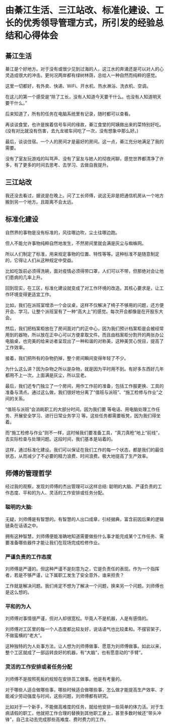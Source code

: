 # 由綦江生活、三江站改、标准化建设、工长的优秀领导管理方式，所引发的经验总结和心得体会

## 綦江生活

綦江是个好地方。对于没有或很少见到过海的人，这江水的奔涌还是可以对人的心灵造成很大的冲击。更何况两岸都有绿树林荫，总给人一种自然而纯粹的感觉。



这里一切都好，有外卖、快递、WiFi、开水机、热水淋浴、洗衣机、空调。

在这儿的第一个感受是“除了工长，没有人知道今天要干什么。也没有人知道明天要干什么。”

后来知道了，所有的任务在电脑系统里有记录，随时都可以查看。



再谈谈食堂，也许是挨着信号车间的缘故，綦江食堂的阿姨做出来的菜特别好吃。\(没有对比就没有伤害，去九龙坡车间吃了一次，没有想象中那么好。\)



最后，谈谈住宿。一个人的房间才是最好的房间。这一点，綦江充分地满足了我的需要。

没有了室友玩游戏的叫骂声、没有了室友与她人的彻夜闲聊，感觉世界都清净了许多，有了更多的时间去思考、去学习、去做自我提升。

## 三江站改

我还没去看过，据说是在晚上。问了工长师傅，说这无非是把通信机房从一个地方搬到另一个地方。且距离不会太远。

## 标准化建设

自然界的事物是没有标准的，风往哪边吹，尘土往哪边跑。

但人不能允许事物纯粹自然地发生，不然房间里就会满是灰尘与蜘蛛网。

所以人们制定了标准，用来规定事物的位置、特性等等。这种标准不是随意制定的，它得让人们从这种规定中受益。

比如吃饭前必须得洗碗，面对疫情必须得带口罩，人们可以不带，但那绝对会让他们患病的几率上升。



回到现实，在工区，标准化建设就变成了对工作环境的改造。其核心要求是，让工作环境变得更适宜工作。

比如，我们在派班室增添一个会议桌，这样不仅解决了椅子不够用的问题，还方便开会、学习。让整个派班室有了一种“高大上”的感觉。每次开会都像是在开股东大会。

然后，我们把档案柜放在了房间面对门的正中心，因为我们预计档案柜是会被经常用到的器物，所以放在正中心可以方便拿取文件。而且由档案柜分割开的两张办公电脑桌，也完美的给来访者呈现出了一种和谐的对称美，这种美赏心悦目，提高了工作效率。

接着，我们把所有的杂物扔掉，整个房间瞬间变得年轻了不少。

为什么这么讲？因为杂物之所以是杂物，就是因为平时用不到。有好多东西好几年都用不上一次，上面满是灰尘，所以显老。

最后，我们还专门独立了一个房间，用作工作前的准备，包括工作服更换、工具的准备与清点。通过这么做，我们很好地分离了“值班与派班”、“施工检修与作业”之间的关系。

“值班与派班“会消耗职工的大部分时间。因为我们要 等电话、用电脑处理工作任务、开展安全学习、进行日常业务学习 等。这些任务都需要板凳，因为我们得坐着。

而“施工检修与作业”则不一样，这时候我们要准备工具，“真刀真枪”地上“前线”，去实际检查与处理问题。这段时间，我们基本是站着的。

这样，通过标准化建设。我们可以保证在我们工作的每一个状态，都是我们的最佳状态，从而减少了不必要的精力浪费、时间浪费。极大地提高了生产效率。

## 师傅的管理哲学

经过我的观察，发现刘师傅的杰出管理可以这样总结: 聪明的大脑、严谨负责的工作态度、平和的为人、灵活的工作安排或任务分配。

### 聪明的大脑: 

无疑，刘师傅是有智慧的。有智慧的人出口成章，引经据典，富含前因后果的逻辑链条在话语之中。

拥有这种智慧，刘师傅便能准确地知道需要做些什么事才能完成某个工作任务、需要准备哪些器件才能让我们在现场完成检修作业。

### 严谨负责的工作态度

刘师傅是严谨的。但这种严谨不是刻意为之，它是负责任的表现。作为一个指挥者，若是不够严谨，让下属职工发生了安全意外，谁来担责？

工作就是解决问题。我们肯定不想为了解决一个问题，换来另一个问题。刘师傅也是这么想的。

### 平和的为人

刘师傅对事情很严谨，但对人却很宽松。毕竟人不是机器，人是有感情的。

刘师傅对工区里的每一个人态度都比较友好，说话语气也比较柔和。不摆官架子，不做蛮横的“老大”。

这种独特的为人处事方法，让人想为刘师傅做事、愿意为刘师傅做事。如此以来，整个工区就成了一部运转良好的机器，有“大脑”，也有愿意动的“手臂”。

### 灵活的工作安排或者任务分配

刘师傅不是按照死板的规矩在安排员工做事。他是有考量的。

对于哪些人适合做哪些事，哪些时候适合做哪些事，怎么做才能提高生产效率、才能减少劳动强度与时间，这些问题，刘师傅都有研究。

比如对于一个新手，不能做高难度的任务，就给他安排一些简单的体力活。对于生病请假的职工，他就把工作合理的替换到其他职工身上，甚至多数时候还“带头冲锋”，自己主动去完成那些高难度、费时费力的工作。

